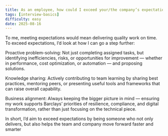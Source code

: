 ```yaml
---
title: As an employee, how could I exceed your/the company’s expectations?
tags: [interview-basics]
difficulty: easy
date: 2025-08-16
---
```


To me, meeting expectations would mean delivering quality work on time. To exceed expectations, I’d look at how I can go a step further:

Proactive problem-solving: Not just completing assigned tasks, but identifying inefficiencies, risks, or opportunities for improvement — whether in performance, cost optimization, or automation — and proposing solutions.

Knowledge sharing: Actively contributing to team learning by sharing best practices, mentoring peers, or presenting useful tools and frameworks that can raise overall capability.

Business alignment: Always keeping the bigger picture in mind — ensuring my work supports Barclays’ priorities of resilience, compliance, and digital transformation, rather than just focusing on the technical piece.

In short, I’d aim to exceed expectations by being someone who not only delivers, but also helps the team and company move forward faster and smarter